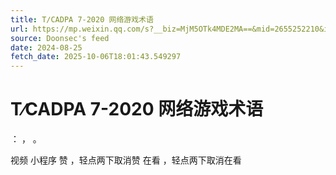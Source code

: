 ```yaml
---
title: T∕CADPA 7-2020 网络游戏术语
url: https://mp.weixin.qq.com/s?__biz=MjM5OTk4MDE2MA==&mid=2655252210&idx=4&sn=e3fc3b478db2309894a5be537330b09f
source: Doonsec's feed
date: 2024-08-25
fetch_date: 2025-10-06T18:01:43.549297
---
```


# T∕CADPA 7-2020 网络游戏术语

：
，
。

视频
小程序
赞
，轻点两下取消赞
在看
，轻点两下取消在看